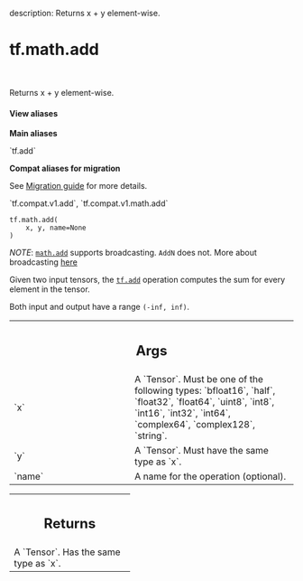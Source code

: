 description: Returns x + y element-wise.

<div itemscope itemtype="http://developers.google.com/ReferenceObject">
<meta itemprop="name" content="tf.math.add" />
<meta itemprop="path" content="Stable" />
</div>

# tf.math.add

<!-- Insert buttons and diff -->

<table class="tfo-notebook-buttons tfo-api nocontent" align="left">

</table>



Returns x + y element-wise.

<section class="expandable">
  <h4 class="showalways">View aliases</h4>
  <p>
<b>Main aliases</b>
<p>`tf.add`</p>

<b>Compat aliases for migration</b>
<p>See
<a href="https://www.tensorflow.org/guide/migrate">Migration guide</a> for
more details.</p>
<p>`tf.compat.v1.add`, `tf.compat.v1.math.add`</p>
</p>
</section>

<pre class="devsite-click-to-copy prettyprint lang-py tfo-signature-link">
<code>tf.math.add(
    x, y, name=None
)
</code></pre>



<!-- Placeholder for "Used in" -->

*NOTE*: <a href="../../tf/math/add.md"><code>math.add</code></a> supports broadcasting. `AddN` does not. More about broadcasting
[here](http://docs.scipy.org/doc/numpy/user/basics.broadcasting.html)

Given two input tensors, the <a href="../../tf/math/add.md"><code>tf.add</code></a> operation computes the sum for every element in the tensor.

Both input and output have a range `(-inf, inf)`.

<!-- Tabular view -->
 <table class="responsive fixed orange">
<colgroup><col width="214px"><col></colgroup>
<tr><th colspan="2"><h2 class="add-link">Args</h2></th></tr>

<tr>
<td>
`x`
</td>
<td>
A `Tensor`. Must be one of the following types: `bfloat16`, `half`, `float32`, `float64`, `uint8`, `int8`, `int16`, `int32`, `int64`, `complex64`, `complex128`, `string`.
</td>
</tr><tr>
<td>
`y`
</td>
<td>
A `Tensor`. Must have the same type as `x`.
</td>
</tr><tr>
<td>
`name`
</td>
<td>
A name for the operation (optional).
</td>
</tr>
</table>



<!-- Tabular view -->
 <table class="responsive fixed orange">
<colgroup><col width="214px"><col></colgroup>
<tr><th colspan="2"><h2 class="add-link">Returns</h2></th></tr>
<tr class="alt">
<td colspan="2">
A `Tensor`. Has the same type as `x`.
</td>
</tr>

</table>

